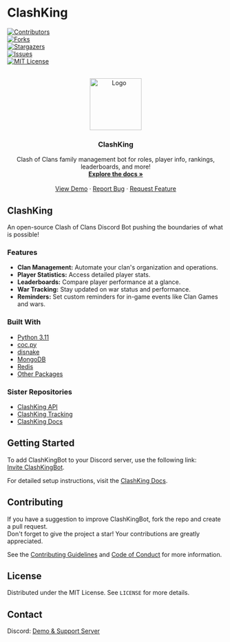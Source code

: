 # ClashKing  
<div id="top"></div>  
  
[![Contributors][contributors-shield]][contributors-url]  
[![Forks][forks-shield]][forks-url]  
[![Stargazers][stars-shield]][stars-url]  
[![Issues][issues-shield]][issues-url]  
[![MIT License][license-shield]][license-url]  
  
<!-- PROJECT LOGO -->  
<br />  
<div align="center">  
  <a href="https://github.com/ClashKingInc/ClashKingBot">  
    <img src="https://avatars.githubusercontent.com/u/163577176?s=200&v=4" alt="Logo" width="120" height="120">  
  </a>  
  
<h3 align="center">ClashKing</h3>  
  
  <p align="center">  
    Clash of Clans family management bot for roles, player info, rankings, leaderboards, and more!  
    <br />  
    <a href="https://docs.clashking.xyz"><strong>Explore the docs »</strong></a>  
    <br />  
    <br />  
    <a href="https://discord.gg/clashking">View Demo</a>  
    ·  
    <a href="https://github.com/ClashKingInc/ClashKingBot/issues">Report Bug</a>  
    ·  
    <a href="https://github.com/ClashKingInc/ClashKingBot/issues">Request Feature</a>  
  </p>  
</div>  
  
<!-- ABOUT THE PROJECT -->  
## ClashKing  
  
An open-source Clash of Clans Discord Bot pushing the boundaries of what is possible!  
  
### Features  
  
- **Clan Management:** Automate your clan's organization and operations.  
- **Player Statistics:** Access detailed player stats.  
- **Leaderboards:** Compare player performance at a glance.  
- **War Tracking:** Stay updated on war status and performance.  
- **Reminders:** Set custom reminders for in-game events like Clan Games and wars.  

### Built With  
  
* [Python 3.11](https://www.python.org/)  
* [coc.py](https://cocpy.readthedocs.io/en/latest/)  
* [disnake](https://docs.disnake.dev/en/stable/index.html)  
* [MongoDB](https://motor.readthedocs.io/en/stable/tutorial-asyncio.html)  
* [Redis](https://redis.io/)  
* [Other Packages](https://github.com/ClashKingInc/ClashKingBot/blob/master/requirements.txt)
  
### Sister Repositories  

- [ClashKing API](https://github.com/ClashKingInc/ClashKingAPI)  
- [ClashKing Tracking](https://github.com/ClashKingInc/ClashKingTracking)  
- [ClashKing Docs](https://github.com/ClashKingInc/ClashKingDocs)  
  
<!-- GETTING STARTED -->  
## Getting Started  
  
To add ClashKingBot to your Discord server, use the following link:  
[Invite ClashKingBot](https://discord.com/application-directory/824653933347209227).  
  
For detailed setup instructions, visit the [ClashKing Docs](https://docs.clashking.xyz/quick-start).  
  
<!-- CONTRIBUTING -->  
## Contributing  
  
If you have a suggestion to improve ClashKingBot, fork the repo and create a pull request.   
Don't forget to give the project a star! Your contributions are greatly appreciated.  

See the [Contributing Guidelines](CONTRIBUTING.md) and [Code of Conduct](CODE_OF_CONDUCT.md) for more information.  
  
<!-- LICENSE -->  
## License  
  
Distributed under the MIT License. See `LICENSE` for more details.  
  
<!-- CONTACT -->  
## Contact  
  
Discord: [Demo & Support Server](https://discord.gg/clashking)  
  
<!-- MARKDOWN LINKS & IMAGES -->  
<!-- https://www.markdownguide.org/basic-syntax/#reference-style-links -->  
[contributors-shield]: https://img.shields.io/github/contributors/ClashKingInc/ClashKingBot.svg?style=for-the-badge  
[contributors-url]: https://github.com/ClashKingInc/ClashKingBot/graphs/contributors  
[forks-shield]: https://img.shields.io/github/forks/ClashKingInc/ClashKingBot.svg?style=for-the-badge  
[forks-url]: https://github.com/ClashKingInc/ClashKingBot/network/members  
[stars-shield]: https://img.shields.io/github/stars/ClashKingInc/ClashKingBot.svg?style=for-the-badge  
[stars-url]: https://github.com/ClashKingInc/ClashKingBot/stargazers  
[issues-shield]: https://img.shields.io/github/issues/ClashKingInc/ClashKingBot.svg?style=for-the-badge  
[issues-url]: https://github.com/ClashKingInc/ClashKingBot/issues  
[license-shield]: https://img.shields.io/github/license/ClashKingInc/ClashKingBot.svg?style=for-the-badge  
[license-url]: https://github.com/ClashKingInc/ClashKingBot/blob/master/LICENSE  